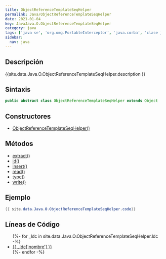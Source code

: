 ```yaml
---
title: ObjectReferenceTemplateSeqHelper
permalink: Java/ObjectReferenceTemplateSeqHelper
date: 2021-01-04
key: JavaJava.O.ObjectReferenceTemplateSeqHelper
category: java
tags: ['java se', 'org.omg.PortableInterceptor', 'java.corba', 'clase java', 'Java 1.0']
sidebar: 
  nav: java
---
```


## Descripción
{{site.data.Java.O.ObjectReferenceTemplateSeqHelper.description }}

## Sintaxis
~~~java
public abstract class ObjectReferenceTemplateSeqHelper extends Object
~~~

## Constructores
* [ObjectReferenceTemplateSeqHelper()](/Java/ObjectReferenceTemplateSeqHelper/ObjectReferenceTemplateSeqHelper/)

## Métodos
* [extract()](/Java/ObjectReferenceTemplateSeqHelper/extract)
* [id()](/Java/ObjectReferenceTemplateSeqHelper/id)
* [insert()](/Java/ObjectReferenceTemplateSeqHelper/insert)
* [read()](/Java/ObjectReferenceTemplateSeqHelper/read)
* [type()](/Java/ObjectReferenceTemplateSeqHelper/type)
* [write()](/Java/ObjectReferenceTemplateSeqHelper/write)

## Ejemplo
~~~java
{{ site.data.Java.O.ObjectReferenceTemplateSeqHelper.code}}
~~~

## Líneas de Código
<ul>
{%- for _ldc in site.data.Java.O.ObjectReferenceTemplateSeqHelper.ldc -%}
   <li>
       <a href="{{_ldc['url'] }}">{{ _ldc['nombre'] }}</a>
   </li>
{%- endfor -%}
</ul>
